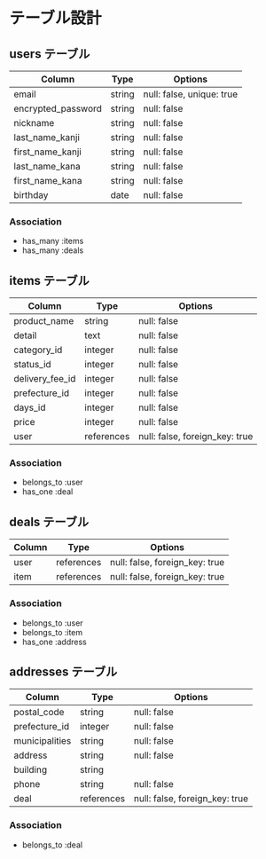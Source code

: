 # テーブル設計



## users テーブル

| Column             | Type   | Options                   |
| ------------------ | ------ | ------------------------- |
| email              | string | null: false, unique: true |
| encrypted_password | string | null: false               |
| nickname           | string | null: false               |
| last_name_kanji    | string | null: false               |
| first_name_kanji   | string | null: false               | 
| last_name_kana     | string | null: false               |  
| first_name_kana    | string | null: false               |
| birthday           | date   | null: false               |

### Association

- has_many :items
- has_many :deals



## items テーブル

| Column          | Type       | Options                        |
| --------------- | ---------- | ------------------------------ |
| product_name    | string     | null: false                    |
| detail          | text       | null: false                    |
| category_id     | integer    | null: false                    |
| status_id       | integer    | null: false                    |
| delivery_fee_id | integer    | null: false                    |
| prefecture_id  | integer    | null: false                    |
| days_id         | integer    | null: false                    |
| price           | integer    | null: false                    |
| user            | references | null: false, foreign_key: true |

### Association

- belongs_to :user
- has_one :deal



## deals テーブル

| Column            | Type       | Options                        |
|------------------ | ---------- |------------------------------- |
| user              | references | null: false, foreign_key: true |
| item              | references | null: false, foreign_key: true |

### Association

- belongs_to :user
- belongs_to :item
- has_one :address



## addresses テーブル

| Column         | Type       | Options                        |
|--------------- | ---------- |------------------------------- |
| postal_code    | string     | null: false                    |
| prefecture_id | integer    | null: false                    |
| municipalities | string     | null: false                    |
| address        | string     | null: false                    |
| building       | string     |                                |
| phone          | string     | null: false                    |
| deal           | references | null: false, foreign_key: true |

### Association

- belongs_to :deal

